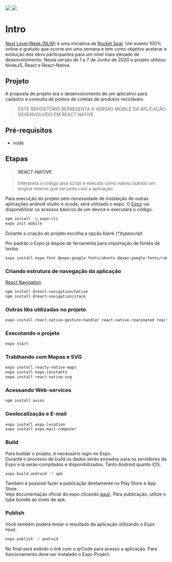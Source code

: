 <img src="https://img.shields.io/github/languages/count/alrlima/nlw2020-mobile?style=flat-square" />
<img src="https://img.shields.io/github/languages/top/alrlima/nlw2020-mobile?style=flat-square" />

# Intro
[Next Level Week (NLW)](https://nextlevelweek.com) é uma iniciativa da [Rocket Seat](https://rocketseat.com.br/). Um evento 100% online e gratuito que ocorre em uma semana e tem como objetivo acelerar a evolução dos devs participantes para um nível mais elevado de desenvolvimento.
Nesta versão de 1 a 7 de Junho de 2020 o projeto utilizou NodeJS, React e React-Native.

## Projeto
A proposta de projeto era o desenvolvimento de um aplicativo para cadastro e consulta de pontos de coletas de produtos recicláveis.
> ESTE REPOSITÓRIO REPRESENTA A VERSÃO MOBILE DA APLICAÇÃO DESENVOLVIDO EM REACT NATIVE

## Pré-requisitos
- node

## Etapas

>#### REACT-NATIVE
>Interpreta o código java script e executa como nativo usando um engine interno que vai junto com a aplicação.

Para execução do projeto sem necessidade de instalação de outras aplicações android studio e xcode, será utilizado o expo.
O [Expo](http://expo.io) vai disponibilizar os acessos básicos de um device e executará o código.
```sh
npm install -g expo-cli
expo init mobile
```
Durante a criação do projeto escolha a opção blank (*)typescript

Por padrão o Expo já dispóe de ferramenta para importação de fontes de textos
```sh
expo install expo-font @expo-google-fonts/ubuntu @expo-google-fonts/roboto
```

### Criando estrutura de navegação da aplicação
[React Navigation](https://reactnavigation.org/docs/getting-started)
```sh
npm install @react-navigation/native
npm install @react-navigation/stack
```

### Outras libs utilizadas no projeto
```sh
expo install react-native-gesture-handler react-native-reanimated react-native-screens react-native-safe-area-context @react-native-community/masked-view
```

### Executando o projeto
```sh
expo start
```

### Trablhando com Mapas e SVG
```sh
expo install reacty-native-maps
expo install expo-constants
expo install react-native-svg
```

### Acessando Web-services
```sh
npm install axios
```

### Geolocalização e E-mail
```sh
expo install expo-location
expo install expo-mail-composer
```

### Build
Para buildar o projeto, é necessário login no Expo.  
Durante o processo de build os dados serão enviados para os servidores da Expo e lá serão compilados e disponibilizados. Tanto Android quanto IOS.
```sh
expo build:android -t apk
```
Também é possível fazer a publicação diretamente no Play Store e App Store.  
Veja documentação oficial do expo clicando [aqui!](https://docs.expo.io/).
Para publicação, utilize o type bundle ao invés de apk.

### Publish
Você também poderá testar o resultado da aplicação utilizando o Expo Host.
```sh
expo publish -t android
```
No final será exibido o link com o qrCode para acesso a aplicação.
Para funcionamento deve ser instalado o Expo Project.
